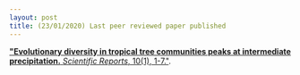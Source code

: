 ```yaml
---
layout: post
title: (23/01/2020) Last peer reviewed paper published
---
```


<a href="https://www.nature.com/articles/s41598-019-55621-w">**"Evolutionary diversity in tropical tree communities peaks at intermediate precipitation.** *Scientific Reports*, 10(1), 1-7."</a>.
